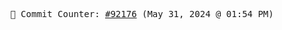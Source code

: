 <p align="center">
    <samp>
        📮 Commit Counter: <a href="https://github.com/Javascript-void0/Javascript-void0/commits/main">#92176</a> (May 31, 2024 @ 01:54 PM)
    </samp>
</p>